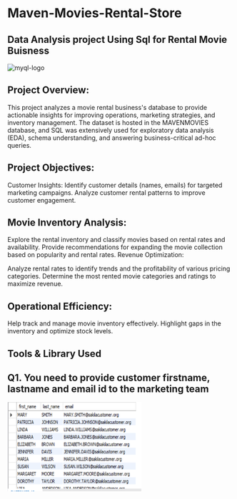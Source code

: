 # Maven-Movies-Rental-Store
## Data Analysis project Using Sql for Rental Movie Buisness
<img src="https://github.com/mayur-42/Maven-Movies-Rental-Store_DA/blob/main/maven_movies_images.png" alt="myql-logo" width="300" height="150"/>

## Project Overview:
This project analyzes a movie rental business's database to provide actionable insights for improving operations, marketing strategies, and inventory management. The dataset is hosted in the MAVENMOVIES database, and SQL was extensively used for exploratory data analysis (EDA), schema understanding, and answering business-critical ad-hoc queries.

## Project Objectives:
Customer Insights:
Identify customer details (names, emails) for targeted marketing campaigns. Analyze customer rental patterns to improve customer engagement.

## Movie Inventory Analysis:
Explore the rental inventory and classify movies based on rental rates and availability. Provide recommendations for expanding the movie collection based on popularity and rental rates. Revenue Optimization:

Analyze rental rates to identify trends and the profitability of various pricing categories. Determine the most rented movie categories and ratings to maximize revenue.

## Operational Efficiency:
Help track and manage movie inventory effectively. Highlight gaps in the inventory and optimize stock levels.

## Tools & Library Used


## Q1. You need to provide customer firstname, lastname and email id to the marketing team

<img src="https://github.com/Adesh1214/Maven-Movies-Rental-Store/blob/main/CODE_OUTPUTS/Output_Q1.PNG" alt=" " width="300" height="200"/>
